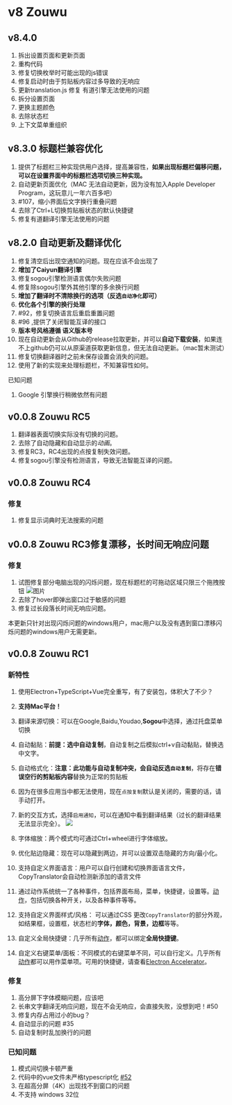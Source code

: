 # v8 Zouwu
## v8.4.0 
1. 拆出设置页面和更新页面
2. 重构代码
3. 修复切换枚举时可能出现的js错误
4. 修复启动时由于剪贴板内容过多导致的无响应
5. 更新translation.js 修复 有道引擎无法使用的问题
6. 拆分设置页面
7. 更换主题颜色
8. 去除状态栏
9. 上下文菜单重组织

## v8.3.0 标题栏兼容优化
1. 提供了标题栏三种实现供用户选择，提高兼容性，**如果出现标题栏偏移问题，可以在设置界面中的标题栏选项切换三种实现。**
2. 自动更新页面优化（MAC 无法自动更新，因为没有加入Apple Developer Program，这玩意儿一年六百多吧）
3. #107，缩小界面后文字换行重叠问题
4. 去除了Ctrl+L切换剪贴板状态的默认快捷键
5. 修复有道翻译引擎无法使用的问题


## v8.2.0 自动更新及翻译优化
1. 修复清空后出现空通知的问题。现在应该不会出现了
2. **增加了Caiyun翻译引擎**
3. 修复sogou引擎检测语言偶尔失败问题
4. 修复除sogou引擎外其他引擎的多余换行问题
5. **增加了翻译时不清除换行的选项（反选`自动净化`即可）**
6. **优化各个引擎的换行处理**
7. #92，修复切换语言后重启重置问题
8. #96 ,提供了关闭智能互译的接口
9. **版本号风格遵循 语义版本号**
10. 现在自动更新会从Github的release拉取更新，并可以**自动下载安装**，如果连不上github仍可以从原渠道获取更新信息，但无法自动更新。（mac暂未测试）
11. 修复切换翻译器时之前未保存设置会消失的问题。
12. 使用了新的实现来处理标题栏，不知兼容性如何。

已知问题
1. Google 引擎换行稍微依然有问题 


## v0.0.8 Zouwu RC5
1. 翻译器表面切换实际没有切换的问题。
2. 去除了自动隐藏和自动显示的*动画*。
3. 修复RC3，RC4出现的点按复制失效问题。
4. 修复sogou引擎没有检测语言，导致无法智能互译的问题。

## v0.0.8 Zouwu RC4 
### 修复
1. 修复显示词典时无法搜索的问题

## v0.0.8 Zouwu RC3修复漂移，长时间无响应问题
### 修复
1. 试图修复部分电脑出现的闪烁问题，现在标题栏的可拖动区域只限三个拖拽按钮
![图片](https://user-images.githubusercontent.com/22427645/55573324-42b01100-573c-11e9-9066-c1d0aedf8660.png)
2. 去除了hover即弹出窗口过于敏感的问题
3. 修复过长段落长时间无响应问题。

本更新只针对出现闪烁问题的windows用户，mac用户以及没有遇到窗口漂移闪烁问题的windows用户无需更新。

## v0.0.8 Zouwu RC1

### 新特性

1. 使用Electron+TypeScript+Vue完全重写，有了安装包，体积大了不少？
2. **支持Mac平台！**
9. 翻译来源切换：可以在Google,Baidu,Youdao,**Sogou**中选择，通过托盘菜单切换
7. 自动黏贴：**前提：选中自动复制**，自动复制之后模拟ctrl+v自动黏贴，替换选中文字。
8. 自动格式化：**注意：此功能与自动复制冲突，会自动反选`自动复制`**，将存在**错误空行的剪贴板内容**替换为正常的剪贴板
10. 因为在很多应用当中都无法使用，现在`点按复制`默认是关闭的，需要的话，请手动打开。
11. 新的交互方式，选择`启用通知`，可以在通知中看到翻译结果（过长的翻译结果无法显示完全）。
    ![](https://s2.ax1x.com/2019/03/30/ADCkSU.png)
5. 字体缩放：两个模式均可通过Ctrl+wheel进行字体缩放。
6. 优化贴边隐藏：现在可以隐藏到两边，并可以设置双击隐藏的方向/最小化。
2. 支持自定义界面语言：用户可以自行创建和切换界面语言文件，CopyTranslator会自动检测新添加的语言文件
3. 通过动作系统统一了各种事件，包括界面布局，菜单，快捷键，设置等。[动作](/guide/#动作系统)，包括切换各种开关，以及各种事件等等。

2. 支持自定义界面样式/风格： 可以通过CSS 更改`CopyTranslator`的部分外观，如结果框，设置框，状态栏的**字体，颜色，背景，边框**等等。

3. 自定义全局快捷键：几乎所有[动作](/guide/#动作系统)，都可以绑定**全局快捷键**。

4. 自定义右键菜单/面板：不同模式的右键菜单不同，可以自行定义。几乎所有[动作](/guide/#动作系统)都可以用作菜单项。可用的快捷键，请查看[Electron Accelerator](https://electronjs.org/docs/api/accelerator)。

### 修复

1. 高分屏下字体模糊问题，应该吧
2. 长串文字翻译无响应问题，现在不会无响应，会直接失败，没想到吧！#50
3. 修复内存占用过小的bug？
4. 自动显示的问题 #35
5. 自动复制时乱加换行的问题

### 已知问题
1. 模式间切换卡顿严重
2. 代码中的vue文件未严格typescript化 [#52](https://github.com/CopyTranslator/CopyTranslator/issues/52)
3. 在超高分屏（4K）出现找不到窗口的问题
4. 不支持 windows 32位